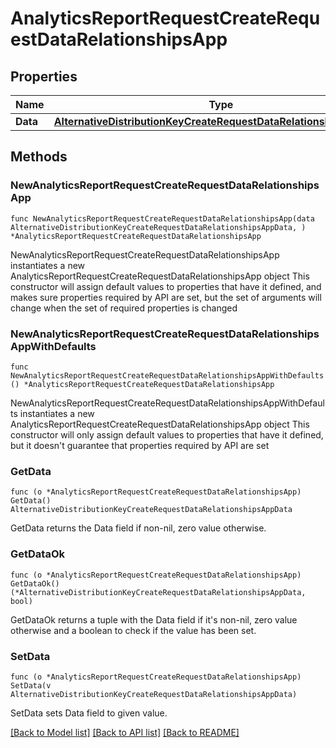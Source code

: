 # AnalyticsReportRequestCreateRequestDataRelationshipsApp

## Properties

Name | Type | Description | Notes
------------ | ------------- | ------------- | -------------
**Data** | [**AlternativeDistributionKeyCreateRequestDataRelationshipsAppData**](AlternativeDistributionKeyCreateRequestDataRelationshipsAppData.md) |  | 

## Methods

### NewAnalyticsReportRequestCreateRequestDataRelationshipsApp

`func NewAnalyticsReportRequestCreateRequestDataRelationshipsApp(data AlternativeDistributionKeyCreateRequestDataRelationshipsAppData, ) *AnalyticsReportRequestCreateRequestDataRelationshipsApp`

NewAnalyticsReportRequestCreateRequestDataRelationshipsApp instantiates a new AnalyticsReportRequestCreateRequestDataRelationshipsApp object
This constructor will assign default values to properties that have it defined,
and makes sure properties required by API are set, but the set of arguments
will change when the set of required properties is changed

### NewAnalyticsReportRequestCreateRequestDataRelationshipsAppWithDefaults

`func NewAnalyticsReportRequestCreateRequestDataRelationshipsAppWithDefaults() *AnalyticsReportRequestCreateRequestDataRelationshipsApp`

NewAnalyticsReportRequestCreateRequestDataRelationshipsAppWithDefaults instantiates a new AnalyticsReportRequestCreateRequestDataRelationshipsApp object
This constructor will only assign default values to properties that have it defined,
but it doesn't guarantee that properties required by API are set

### GetData

`func (o *AnalyticsReportRequestCreateRequestDataRelationshipsApp) GetData() AlternativeDistributionKeyCreateRequestDataRelationshipsAppData`

GetData returns the Data field if non-nil, zero value otherwise.

### GetDataOk

`func (o *AnalyticsReportRequestCreateRequestDataRelationshipsApp) GetDataOk() (*AlternativeDistributionKeyCreateRequestDataRelationshipsAppData, bool)`

GetDataOk returns a tuple with the Data field if it's non-nil, zero value otherwise
and a boolean to check if the value has been set.

### SetData

`func (o *AnalyticsReportRequestCreateRequestDataRelationshipsApp) SetData(v AlternativeDistributionKeyCreateRequestDataRelationshipsAppData)`

SetData sets Data field to given value.



[[Back to Model list]](../README.md#documentation-for-models) [[Back to API list]](../README.md#documentation-for-api-endpoints) [[Back to README]](../README.md)


